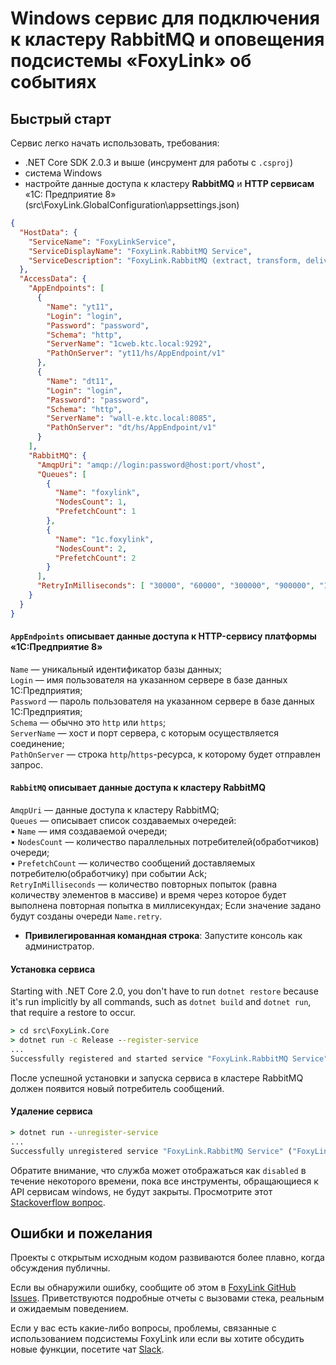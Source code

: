 # Windows сервис для подключения к кластеру RabbitMQ и оповещения подсистемы «FoxyLink» об событиях 

## Быстрый старт

Сервис легко начать использовать, требования:
* .NET Core SDK 2.0.3 и выше (инсрумент для работы с `.csproj`)
* система Windows
* настройте данные доступа к кластеру **RabbitMQ** и **HTTP сервисам** «1С: Предприятие 8» (src\FoxyLink.GlobalConfiguration\appsettings.json)
```json
{
  "HostData": {
    "ServiceName": "FoxyLinkService",
    "ServiceDisplayName": "FoxyLink.RabbitMQ Service",
    "ServiceDescription": "FoxyLink.RabbitMQ (extract, transform, deliver messages to the «1C:Enterprise 8» consumers)"
  },
  "AccessData": {
    "AppEndpoints": [
      {
        "Name": "yt11",
        "Login": "login",
        "Password": "password",
        "Schema": "http",
        "ServerName": "1cweb.ktc.local:9292",
        "PathOnServer": "yt11/hs/AppEndpoint/v1"
      },
      {
        "Name": "dt11",
        "Login": "login",
        "Password": "password",
        "Schema": "http",
        "ServerName": "wall-e.ktc.local:8085",
        "PathOnServer": "dt/hs/AppEndpoint/v1"
      }
    ],
    "RabbitMQ": {
      "AmqpUri": "amqp://login:password@host:port/vhost",
      "Queues": [
        {
          "Name": "foxylink",
          "NodesCount": 1,
          "PrefetchCount": 1
        },
        {
          "Name": "1c.foxylink",
          "NodesCount": 2,
          "PrefetchCount": 2
        }
      ],
      "RetryInMilliseconds": [ "30000", "60000", "300000", "900000", "1800000", "3600000", "7200000", "14400000" ]
    }
  }
}
```
#### `AppEndpoints` описывает данные доступа к HTTP-сервису платформы «1С:Предприятие 8»   
`Name` — уникальный идентификатор базы данных;  
`Login` — имя пользователя на указанном сервере в базе данных 1С:Предприятия;  
`Password` — пароль пользователя на указанном сервере в базе данных 1С:Предприятия;  
`Schema` — обычно это `http` или `https`;  
`ServerName` — хост и порт сервера, с которым осуществляется соединение;  
`PathOnServer` — cтрока `http`/`https`-ресурса, к которому будет отправлен запрос.

#### `RabbitMQ` описывает данные доступа к кластеру RabbitMQ  
`AmqpUri` — данные доступа к кластеру RabbitMQ;   
`Queues` — описывает список создаваемых очередей:  
• `Name` — имя создаваемой очереди;  
• `NodesCount` — количество параллельных потребителей(обработчиков) очереди;  
• `PrefetchCount` — количество сообщений доставляемых потребителю(обработчику) при событии Ack;  
`RetryInMilliseconds` — количество повторных попыток (равна количеству элементов в массиве) и время через которое будет выполнена повторная попытка в миллисекундах; Если значение задано будут созданы очереди `Name.retry`.     

* **Привилегированная командная строка**: Запустите консоль как администратор.

#### Установка сервиса

Starting with .NET Core 2.0, you don't have to run `dotnet restore` because it's run implicitly by all commands, such as `dotnet build` and `dotnet run`, that require a restore to occur.

```cmd
> cd src\FoxyLink.Core
> dotnet run -c Release --register-service
...
Successfully registered and started service "FoxyLink.RabbitMQ Service" ("FoxyLink.RabbitMQ (extract, transform, deliver messages to the «1C:Enterprise 8» consumers)")
```

После успешной установки и запуска сервиса в кластере RabbitMQ должен появится новый потребитель сообщений.

#### Удаление сервиса

```cmd
> dotnet run --unregister-service
...
Successfully unregistered service "FoxyLink.RabbitMQ Service" ("FoxyLink.RabbitMQ (extract, transform, deliver messages to the «1C:Enterprise 8» consumers)")
```
Обратите внимание, что служба может отображаться как `disabled` в течение некоторого времени, пока все инструменты, обращающиеся к API сервисам windows, не будут закрыты.
Просмотрите этот [Stackoverflow вопрос](http://stackoverflow.com/questions/20561990/how-to-solve-the-specified-service-has-been-marked-for-deletion-error).

## Ошибки и пожелания

Проекты с открытым исходным кодом развиваются более плавно, когда обсуждения публичны.

Если вы обнаружили ошибку, сообщите об этом в [FoxyLink GitHub Issues](https://github.com/pbazeliuk/FoxyLink/issues?state=open). Приветствуются подробные отчеты с вызовами стека, реальным и ожидаемым поведением.

Если у вас есть какие-либо вопросы, проблемы, связанные с использованием подсистемы FoxyLink или если вы хотите обсудить новые функции, посетите чат [Slack](https://foxylinkio.herokuapp.com/).
